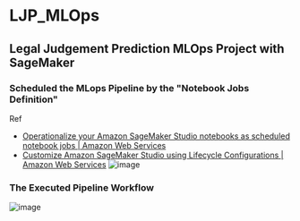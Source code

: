 # LJP_MLOps
## Legal Judgement Prediction MLOps Project with SageMaker 

### Scheduled the MLops Pipeline by the "Notebook Jobs Definition" 
Ref
- [Operationalize your Amazon SageMaker Studio notebooks as scheduled notebook jobs | Amazon Web Services](https://aws.amazon.com/jp/blogs/machine-learning/operationalize-your-amazon-sagemaker-studio-notebooks-as-scheduled-notebook-jobs/)
- [Customize Amazon SageMaker Studio using Lifecycle Configurations | Amazon Web Services](https://aws.amazon.com/ko/blogs/machine-learning/customize-amazon-sagemaker-studio-using-lifecycle-configurations/)
![image](https://github.com/dellaanima/LJP_MLOps/assets/82052850/badfbc05-655b-4a5c-af76-4b500f13391f)




### The Executed Pipeline Workflow 
![image](https://github.com/dellaanima/LJP_MLOps/assets/82052850/8e2c108d-2936-4302-aa78-f035f73d8b9a)

